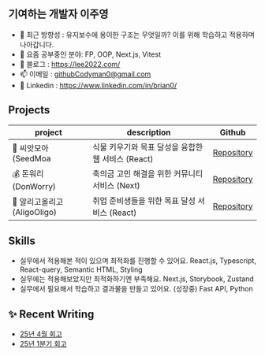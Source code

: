 ## 기여하는 개발자 이주영

- 🎯 최근 방향성 : 유지보수에 용이한 구조는 무엇일까? 이를 위해 학습하고 적용하며 나아갑니다.
- 🌱 요즘 공부중인 분야: FP, OOP, Next.js, Vitest
- 📔 블로그 : https://lee2022.com/
- 📫 이메일 : githubCodyman0@gmail.com
- 🔗 Linkedin : https://www.linkedin.com/in/brian0/

## Projects
| project | description | Github |
| --- | --- | --- |
| 🌱 씨앗모아 (SeedMoa | 식물 키우기와 목표 달성을 융합한 웹 서비스 (React) | [Repository](https://github.com/aligo-ligo/aligo-oligo-frontend-latest) |
| 💰 돈워리 (DonWorry) | 축의금 고민 해결을 위한 커뮤니티 서비스 (Next)| [Repository](https://github.com/dnd-side-project/dnd-10th-3-frontend) |
| 🐢 알리고올리고 (AligoOligo) | 취업 준비생들을 위한 목표 달성 서비스 (React)| [Repository](https://github.com/aligo-ligo/aligo-oligo-frontend-latest) |


## Skills
- 실무에서 적용해본 적이 있으며 최적화를 진행할 수 있어요.
React.js, Typescript, React-query, Semantic HTML, Styling
- 실무에는 적용해보았지만 최적화하기엔 부족해요.
Next.js, Storybook, Zustand
- 실무에서 필요해서 학습하고 결과물을 만들고 있어요. (성장중)
Fast API, Python

  

## ✨ Recent Writing

- [25년 4월 회고](https://lee2022.com/blog/2025-M4)
- [25년 1분기 회고](https://lee2022.com/blog/2025-Q1)
<!-- BLOG-POST-LIST:START -->
<!-- BLOG-POST-LIST:END -->
